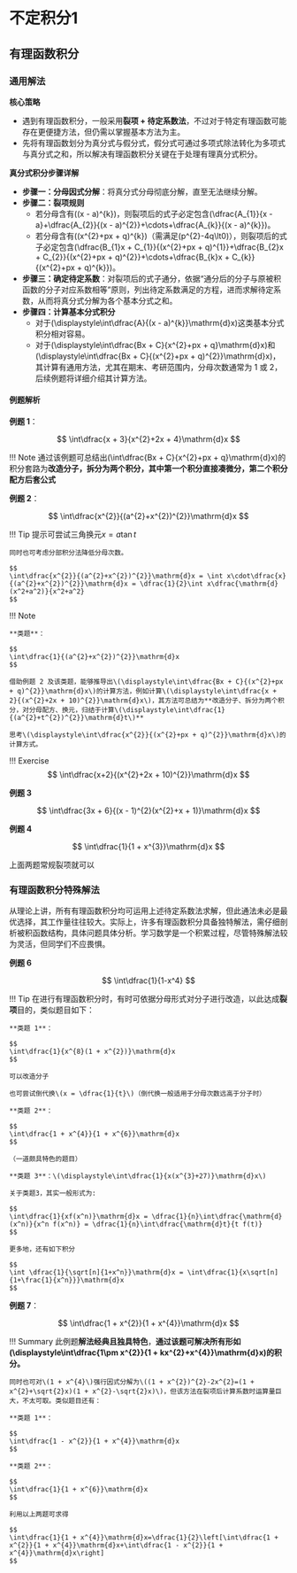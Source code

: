 # 不定积分1

## 有理函数积分
### 通用解法
**核心策略**

- 遇到有理函数积分，一般采用**裂项 + 待定系数法**，不过对于特定有理函数可能存在更便捷方法，但仍需以掌握基本方法为主。
- 先将有理函数划分为真分式与假分式，假分式可通过多项式除法转化为多项式与真分式之和，所以解决有理函数积分关键在于处理有理真分式积分。

**真分式积分步骤详解**

- **步骤一：分母因式分解**：将真分式分母彻底分解，直至无法继续分解。
- **步骤二：裂项规则**
    + 若分母含有\((x - a)^{k}\)，则裂项后的式子必定包含\(\dfrac{A_{1}}{x - a}+\dfrac{A_{2}}{(x - a)^{2}}+\cdots+\dfrac{A_{k}}{(x - a)^{k}}\)。
    + 若分母含有\((x^{2}+px + q)^{k}\)（需满足\(p^{2}-4q\lt0\)），则裂项后的式子必定包含\(\dfrac{B_{1}x + C_{1}}{(x^{2}+px + q)^{1}}+\dfrac{B_{2}x + C_{2}}{(x^{2}+px + q)^{2}}+\cdots+\dfrac{B_{k}x + C_{k}}{(x^{2}+px + q)^{k}}\)。
- **步骤三：确定待定系数**：对裂项后的式子通分，依据“通分后的分子与原被积函数的分子对应系数相等”原则，列出待定系数满足的方程，进而求解待定系数，从而将真分式分解为各个基本分式之和。
- **步骤四：计算基本分式积分**
  - 对于\(\displaystyle\int\dfrac{A}{(x - a)^{k}}\mathrm{d}x\)这类基本分式积分相对容易。
  - 对于\(\displaystyle\int\dfrac{Bx + C}{x^{2}+px + q}\mathrm{d}x\)和\(\displaystyle\int\dfrac{Bx + C}{(x^{2}+px + q)^{2}}\mathrm{d}x\)，其计算有通用方法，尤其在期末、考研范围内，分母次数通常为 1 或 2，后续例题将详细介绍其计算方法。

#### 例题解析
**例题 1**：

$$
  \int\dfrac{x + 3}{x^{2}+2x + 4}\mathrm{d}x
$$

!!! Note
    通过该例题可总结出\(\int\dfrac{Bx + C}{x^{2}+px + q}\mathrm{d}x\)的积分套路为**改造分子，拆分为两个积分，其中第一个积分直接凑微分，第二个积分配方后套公式**

**例题 2**：

$$
\int\dfrac{x^{2}}{(a^{2}+x^{2})^{2}}\mathrm{d}x
$$

!!! Tip
    提示可尝试三角换元$x = a\tan t$
    
    同时也可考虑分部积分法降低分母次数。

    $$
    \int\dfrac{x^{2}}{(a^{2}+x^{2})^{2}}\mathrm{d}x = \int x\cdot\dfrac{x}{(a^{2}+x^{2})^{2}}\mathrm{d}x = \dfrac{1}{2}\int x\dfrac{\mathrm{d}(x^2+a^2)}{x^2+a^2}
    $$
    

!!! Note

    **类题**：

    $$
    \int\dfrac{1}{(a^{2}+x^{2})^{2}}\mathrm{d}x
    $$

    借助例题 2 及该类题，能够推导出\(\displaystyle\int\dfrac{Bx + C}{(x^{2}+px + q)^{2}}\mathrm{d}x\)的计算方法，例如计算\(\displaystyle\int\dfrac{x + 2}{(x^{2}+2x + 10)^{2}}\mathrm{d}x\)，其方法可总结为**改造分子、拆分为两个积分，对分母配方、换元，归结于计算\(\displaystyle\int\dfrac{1}{(a^{2}+t^{2})^{2}}\mathrm{d}t\)**
    
    思考\(\displaystyle\int\dfrac{x^{2}}{(x^{2}+px + q)^{2}}\mathrm{d}x\)的计算方式。


!!! Exercise
    $$
    \int\dfrac{x+2}{(x^{2}+2x + 10)^{2}}\mathrm{d}x
    $$


**例题 3**

$$
\int\dfrac{3x + 6}{(x - 1)^{2}(x^{2}+x + 1)}\mathrm{d}x
$$

**例题 4**

$$  
  \int\dfrac{1}{1 + x^{3}}\mathrm{d}x
$$

上面两题常规裂项就可以

### 有理函数积分特殊解法
从理论上讲，所有有理函数积分均可运用上述待定系数法求解，但此通法未必是最优选择，其工作量往往较大。实际上，许多有理函数积分具备独特解法，需仔细剖析被积函数结构，具体问题具体分析。学习数学是一个积累过程，尽管特殊解法较为灵活，但同学们不应畏惧。

**例题 6**

$$
\int\dfrac{1}{1-x^4}
$$

!!! Tip
    在进行有理函数积分时，有时可依据分母形式对分子进行改造，以此达成**裂项**目的，类似题目如下：
    
    **类题 1**：

    $$
    \int\dfrac{1}{x^{8}(1 + x^{2})}\mathrm{d}x
    $$
    
    可以改造分子
    
    也可尝试倒代换\(x = \dfrac{1}{t}\)（倒代换一般适用于分母次数远高于分子时）
    
    **类题 2**：
    
    $$
    \int\dfrac{1 + x^{4}}{1 + x^{6}}\mathrm{d}x
    $$
    
    （一道颇具特色的题目）
    
    **类题 3**：\(\displaystyle\int\dfrac{1}{x(x^{3}+27)}\mathrm{d}x\)

    关于类题3，其实一般形式为:

    $$
    \int\dfrac{1}{xf(x^n)}\mathrm{d}x = \dfrac{1}{n}\int\dfrac{\mathrm{d}(x^n)}{x^n f(x^n)} = \dfrac{1}{n}\int\dfrac{\mathrm{d}t}{t f(t)}
    $$

    更多地，还有如下积分

    $$
    \int \dfrac{1}{\sqrt[n]{1+x^n}}\mathrm{d}x = \int\dfrac{1}{x\sqrt[n]{1+\frac{1}{x^n}}}\mathrm{d}x
    $$



**例题 7**：

$$
\int\dfrac{1 + x^{2}}{1 + x^{4}}\mathrm{d}x
$$

!!! Summary
    此例题**解法经典且独具特色**，**通过该题可解决所有形如\(\displaystyle\int\dfrac{1\pm x^{2}}{1 + kx^{2}+x^{4}}\mathrm{d}x\)的积分。**
    
    同时也可对\(1 + x^{4}\)强行因式分解为\((1 + x^{2})^{2}-2x^{2}=(1 + x^{2}+\sqrt{2}x)(1 + x^{2}-\sqrt{2}x)\)，但该方法在裂项后计算系数时运算量巨大，不太可取。类似题目还有：

    **类题 1**：
    
    $$
    \int\dfrac{1 - x^{2}}{1 + x^{4}}\mathrm{d}x
    $$

    **类题 2**：
    
    $$
    \int\dfrac{1}{1 + x^{6}}\mathrm{d}x
    $$

    利用以上两题可求得
    
    $$
    \int\dfrac{1}{1 + x^{4}}\mathrm{d}x=\dfrac{1}{2}\left[\int\dfrac{1 + x^{2}}{1 + x^{4}}\mathrm{d}x+\int\dfrac{1 - x^{2}}{1 + x^{4}}\mathrm{d}x\right]
    $$

